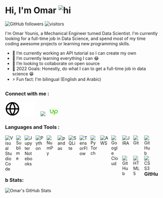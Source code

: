 # Hi, I'm Omar <img src="https://user-images.githubusercontent.com/1303154/88677602-1635ba80-d120-11ea-84d8-d263ba5fc3c0.gif" width="28px" alt="hi">

![GitHub followers](https://img.shields.io/github/followers/osyounis?logo=GitHub) ![visitors](https://visitor-badge.glitch.me/badge?page_id=osyounis.osyounis)

I'm Omar Younis, a Mechanical Engineer turned Data Scientist. I'm currently looking for a full-time job in Data Science, and spend most of my time coding awesome projects or learning new programming skills.

- 🔭 I’m currently working an API tutorial so I can create my own
- 🌱 I’m currently learning everything I can :joy:
- 👯 I’m looking to collaborate on open source
- 🥅 2022 Goals: Honestly, do what I can to get a full-time job in data science :grin:
- ⚡ Fun fact: I'm bilingual (English and Arabic)

### Connect with me :
[![website](./images/globe-black.svg)](https://osyounis.github.io/#gh-light-mode-only)
[![website](./images/globe-white.svg)](https://osyounis.github.io/#gh-dark-mode-only)
&nbsp;&nbsp;
[<img width="26px" src="https://cdn.jsdelivr.net/gh/devicons/devicon/icons/linkedin/linkedin-original.svg"/>](https://www.linkedin.com/in/omar-younis/)
&nbsp;&nbsp;
[<img width="26px" background-color="#FFFFFF" src="./images/upwork-color.svg"/>](https://www.upwork.com/freelancers/~01ae22be60b853f6c8)


### Languages and Tools :
[<img align="left" alt="Visual Studio Code" width="26px" src="https://cdn.jsdelivr.net/gh/devicons/devicon/icons/vscode/vscode-original.svg" style="padding-right:10px;" />][vscode]
[<img align="left" alt="Sublime" width="18px" src="https://api.iconify.design/logos/sublimetext-icon.svg" style="padding-right:10px;" />][sublime]
[<img align="left" alt="Jupyter Notebooks" width="26px" src="https://cdn.jsdelivr.net/gh/devicons/devicon/icons/jupyter/jupyter-original.svg" style="padding-right:10px;" />][jupyter]
[<img align="left" alt="Python" width="26px" src="https://cdn.jsdelivr.net/gh/devicons/devicon/icons/python/python-original.svg" style="padding-right:10px;" />][python]
[<img align="left" alt="NumPy" width="26px" src="https://cdn.jsdelivr.net/gh/devicons/devicon/icons/numpy/numpy-original.svg" style="padding-right:10px;" />][numpy]
[<img align="left" alt="pandas" width="26px" src="https://cdn.jsdelivr.net/gh/devicons/devicon/icons/pandas/pandas-original.svg" style="padding-right:10px;" />][pandas]
[<img align="left" alt="SQLite" width="26px" src="https://api.iconify.design/vscode-icons/file-type-sqlite.svg" style="padding-right:10px;" />][sqlite]
[<img align="left" alt="TensorFlow" width="26px" src="https://cdn.jsdelivr.net/gh/devicons/devicon/icons/tensorflow/tensorflow-original.svg" style="padding-right:10px;" />][tensorflow]
[<img align="left" alt="PyTorch" width="22px" src="https://api.iconify.design/logos/pytorch.svg" style="padding-right:10px;" />][pytorch]
[<img align="left" alt="AWS" width="26px" src="https://cdn.jsdelivr.net/gh/devicons/devicon/icons/amazonwebservices/amazonwebservices-original.svg" style="padding-right:10px;" />][aws]
[<img align="left" alt="Google Cloud" width="26px" src="https://cdn.jsdelivr.net/gh/devicons/devicon/icons/googlecloud/googlecloud-original.svg" style="padding-right:10px;" />][google_cloud]
[<img align="left" alt="JIRA" width="26px" src="https://cdn.jsdelivr.net/gh/devicons/devicon/icons/jira/jira-original.svg" style="padding-right:10px;" />][jira]
[<img align="left" alt="Git" width="26px" src="https://cdn.jsdelivr.net/gh/devicons/devicon/icons/git/git-original.svg" style="padding-right:10px;" />][git]
[<img align="left" alt="GitHub" width="26px" src="https://user-images.githubusercontent.com/3369400/139447912-e0f43f33-6d9f-45f8-be46-2df5bbc91289.png" style="padding-right:10px;" />](https://github.com/#gh-dark-mode-only)
[<img align="left" alt="GitHub" width="26px" src="https://user-images.githubusercontent.com/3369400/139448065-39a229ba-4b06-434b-bc67-616e2ed80c8f.png" style="padding-right:10px;" />](https://github.com/#gh-light-mode-only)
[<img align="left" alt="HTML5" width="26px" src="https://cdn.jsdelivr.net/gh/devicons/devicon/icons/html5/html5-original.svg" style="padding-right:10px;" />][html]
[<img align="left" alt="CSS3" width="26px" src="https://cdn.jsdelivr.net/gh/devicons/devicon/icons/css3/css3-original.svg" style="padding-right:10px;" />][css]

<br />
<br />


### GitHub Stats:
<img align="left" alt="Omar's GitHub Stats" src="https://github-readme-stats.vercel.app/api?username=osyounis&hide=contribs,issues&theme=tokyonight" />


[vscode]: https://code.visualstudio.com/
[sublime]: https://www.sublimetext.com/
[jupyter]: https://jupyter.org/
[python]: https://www.python.org/
[numpy]: https://numpy.org/
[pandas]: https://pandas.pydata.org/
[sqlite]: https://www.sqlite.org/index.html
[tensorflow]: https://www.tensorflow.org/
[pytorch]: https://pytorch.org/
[aws]: https://aws.amazon.com/
[google_cloud]: https://cloud.google.com/
[jira]: https://www.atlassian.com/software/jira
[git]: https://git-scm.com/
[html]: https://en.wikipedia.org/wiki/HTML
[css]: https://en.wikipedia.org/wiki/CSS
